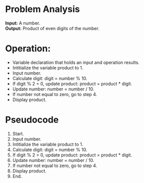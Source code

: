 # Problem Analysis   
**Input:** A number.  
**Output:** Product of even digits of the number.

# Operation:   
- Variable declaration that holds an input and operation results.
- Intitialize the variable product to 1.
- Input number.
- Calculate digit: digit = number % 10.
- If digit % 2 = 0, update product: product = product * digit.
- Update number: number = number / 10.
- If number not equal to zero, go to step 4.
- Display product.

  
# Pseudocode   
1. Start.
2. Input number.
3. Intitialize the variable product to 1.
4. Calculate digit: digit = number % 10.
5. If digit % 2 = 0, update product: product = product * digit.
6. Update number: number = number / 10.
7. If number not equal to zero, go to step 4.
8. Display product.
9. End.
 
